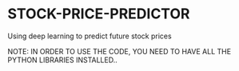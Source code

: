 # STOCK-PRICE-PREDICTOR
Using deep learning to predict future stock prices 



NOTE: IN ORDER TO USE THE CODE, YOU NEED TO HAVE ALL THE PYTHON LIBRARIES INSTALLED.. 
